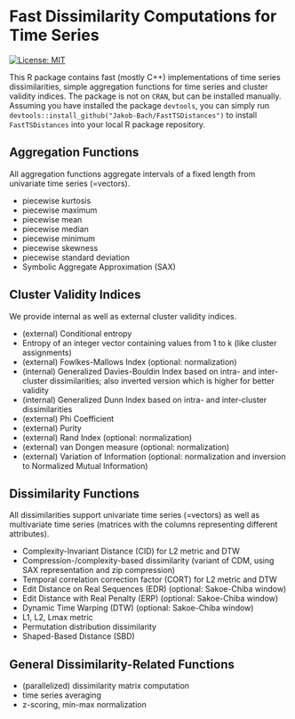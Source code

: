 # Fast Dissimilarity Computations for Time Series

[![License: MIT](https://img.shields.io/badge/License-MIT-yellow.svg)](https://opensource.org/licenses/MIT)

This R package contains fast (mostly C++) implementations of time series dissimilarities, simple aggregation functions for time series and cluster validity indices.
The package is not on `CRAN`, but can be installed manually.
Assuming you have installed the package `devtools`, you can simply run `devtools::install_github("Jakob-Bach/FastTSDistances")` to install `FastTSDistances` into your local R package repository.

## Aggregation Functions

All aggregation functions aggregate intervals of a fixed length from univariate time series (=vectors).

- piecewise kurtosis
- piecewise maximum
- piecewise mean
- piecewise median
- piecewise minimum
- piecewise skewness
- piecewise standard deviation
- Symbolic Aggregate Approximation (SAX)

## Cluster Validity Indices

We provide internal as well as external cluster validity indices.

- (external) Conditional entropy
- Entropy of an integer vector containing values from 1 to k (like cluster assignments)
- (external) Fowlkes-Mallows Index (optional: normalization)
- (internal) Generalized Davies-Bouldin Index based on intra- and inter-cluster dissimilarities; also inverted version which is higher for better validity
- (internal) Generalized Dunn Index based on intra- and inter-cluster dissimilarities
- (external) Phi Coefficient
- (external) Purity
- (external) Rand Index (optional: normalization)
- (external) van Dongen measure (optional: normalization)
- (external) Variation of Information (optional: normalization and inversion to Normalized Mutual Information)

## Dissimilarity Functions

All dissimilarities support univariate time series (=vectors) as well as multivariate time series (matrices with the columns representing different attributes).

- Complexity-Invariant Distance (CID) for L2 metric and DTW
- Compression-/complexity-based dissimilarity (variant of CDM, using SAX representation and zip compression)
- Temporal correlation correction factor (CORT) for L2 metric and DTW
- Edit Distance on Real Sequences (EDR) (optional: Sakoe-Chiba window)
- Edit Distance with Real Penalty (ERP) (optional: Sakoe-Chiba window)
- Dynamic Time Warping (DTW) (optional: Sakoe-Chiba window)
- L1, L2, Lmax metric
- Permutation distribution dissimilarity
- Shaped-Based Distance (SBD)

## General Dissimilarity-Related Functions

- (parallelized) dissimilarity matrix computation
- time series averaging
- z-scoring, min-max normalization

